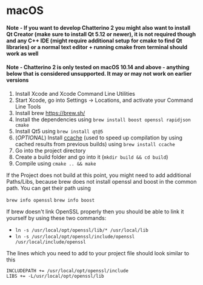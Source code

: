 # macOS

#### Note - If you want to develop Chatterino 2 you might also want to install Qt Creator (make sure to install **Qt 5.12 or newer**), it is not required though and any C++ IDE (might require additional setup for cmake to find Qt libraries) or a normal text editor + running cmake from terminal should work as well

#### Note - Chatterino 2 is only tested on macOS 10.14 and above - anything below that is considered unsupported. It may or may not work on earlier versions

1. Install Xcode and Xcode Command Line Utilities
1. Start Xcode, go into Settings -> Locations, and activate your Command Line Tools
1. Install brew https://brew.sh/
1. Install the dependencies using `brew install boost openssl rapidjson cmake`
1. Install Qt5 using `brew install qt@5`
1. (_OPTIONAL_) Install [ccache](https://ccache.dev) (used to speed up compilation by using cached results from previous builds) using `brew install ccache`
1. Go into the project directory
1. Create a build folder and go into it (`mkdir build && cd build`)
1. Compile using `cmake .. && make`

If the Project does not build at this point, you might need to add additional Paths/Libs, because brew does not install openssl and boost in the common path. You can get their path using

`brew info openssl`
`brew info boost`

If brew doesn't link OpenSSL properly then you should be able to link it yourself by using these two commands:

-   `ln -s /usr/local/opt/openssl/lib/* /usr/local/lib`
-   `ln -s /usr/local/opt/openssl/include/openssl /usr/local/include/openssl`

The lines which you need to add to your project file should look similar to this

```
INCLUDEPATH += /usr/local/opt/openssl/include
LIBS += -L/usr/local/opt/openssl/lib
```
